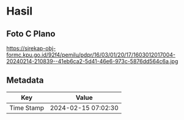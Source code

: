 # Hasil

## Foto C Plano

https://sirekap-obj-formc.kpu.go.id/92f4/pemilu/pdpr/16/03/01/20/17/1603012017004-20240214-210839--41eb6ca2-5d41-46e6-973c-5876dd564c6a.jpg


## Metadata

| Key        | Value               |
| ---------- | ------------------- |
| Time Stamp | 2024-02-15 07:02:30 |



